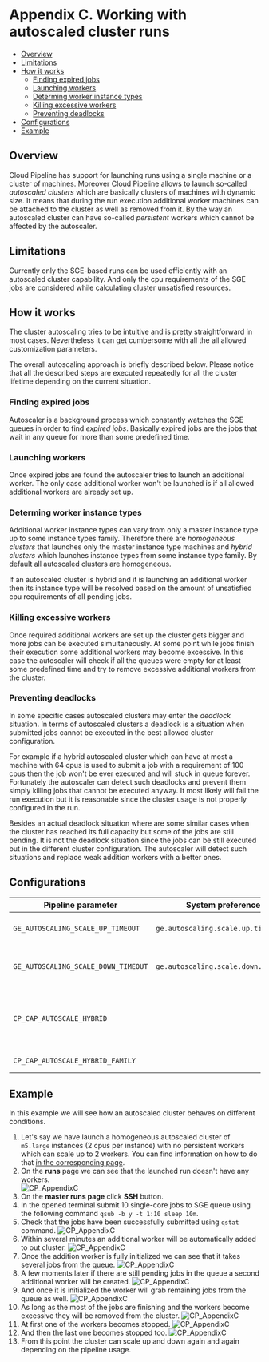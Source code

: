 # Appendix C. Working with autoscaled cluster runs

- [Overview](#overview)
- [Limitations](#limitations)
- [How it works](#how-it-works)
    - [Finding expired jobs](#finding-expired-jobs)
    - [Launching workers](#launching-workers)
    - [Determing worker instance types](#determing-worker-instance-types)
    - [Killing excessive workers](#killing-excessive-workers)
    - [Preventing deadlocks](#preventing-deadlocks)
- [Configurations](#configurations)
- [Example](#example)

## Overview

Cloud Pipeline has support for launching runs using a single machine or a cluster of machines.
Moreover Cloud Pipeline allows to launch so-called *autoscaled clusters* which are basically clusters of machines with dynamic size.
It means that during the run execution additional worker machines can be attached to the cluster as well as removed from it.
By the way an autoscaled cluster can have so-called *persistent* workers which cannot be affected by the autoscaler. 

## Limitations

Currently only the SGE-based runs can be used efficiently with an autoscaled cluster capability. 
And only the cpu requirements of the SGE jobs are considered while calculating cluster unsatisfied resources.

## How it works

The cluster autoscaling tries to be intuitive and is pretty straightforward in most cases.
Nevertheless it can get cumbersome with all the all allowed customization parameters.

The overall autoscaling approach is briefly described below.
Please notice that all the described steps are executed repeatedly for all the cluster lifetime depending on the current situation.  

### Finding expired jobs

Autoscaler is a background process which constantly watches the SGE queues in order to find *expired jobs*.
Basically expired jobs are the jobs that wait in any queue for more than some predefined time.

### Launching workers

Once expired jobs are found the autoscaler tries to launch an additional worker.
The only case additional worker won't be launched is if all allowed additional workers are already set up.

### Determing worker instance types

Additional worker instance types can vary from only a master instance type up to some instance types family.
Therefore there are *homogeneous clusters* that launches only the master instance type machines and *hybrid clusters* which
launches instance types from some instance type family.
By default all autoscaled clusters are homogeneous. 

If an autoscaled cluster is hybrid and it is launching an additional worker then its instance type will be resolved based 
on the amount of unsatisfied cpu requirements of all pending jobs.

### Killing excessive workers

Once required additional workers are set up the cluster gets bigger and more jobs can be executed simultaneously.
At some point while jobs finish their execution some additional workers may become excessive.
In this case the autoscaler will check if all the queues were empty for at least some predefined time 
and try to remove excessive additional workers from the cluster.

### Preventing deadlocks

In some specific cases autoscaled clusters may enter the *deadlock* situation.
In terms of autoscaled clusters a deadlock is a situation when submitted jobs cannot be executed in the best allowed cluster configuration.

For example if a hybrid autoscaled cluster which can have at most a machine with 64 cpus is used to submit a job with a requirement of 100 cpus
then the job won't be ever executed and will stuck in queue forever.
Fortunately the autoscaler can detect such deadlocks and prevent them simply killing jobs that cannot be executed anyway.
It most likely will fail the run execution but it is reasonable since the cluster usage is not properly configured in the run.

Besides an actual deadlock situation where are some similar cases when the cluster has reached its full capacity but some of the jobs
are still pending.
It is not the deadlock situation since the jobs can be still executed but in the different cluster configuration.
The autoscaler will detect such situations and replace weak addition workers with a better ones.

## Configurations

| Pipeline parameter                  | System preference                   | Description |
| ----------------------------------- | ----------------------------------- | ----------- |
| `GE_AUTOSCALING_SCALE_UP_TIMEOUT`   | `ge.autoscaling.scale.up.timeout`   | Amount of seconds before any pending job is considered as expired. |
| `GE_AUTOSCALING_SCALE_DOWN_TIMEOUT` | `ge.autoscaling.scale.down.timeout` | Amount of seconds all queue should be empty before autoscaler tries to find excessive additional workers. |
| `CP_CAP_AUTOSCALE_HYBRID`           |                                     | Enables hybrid cluster mode. It means that additional worker type can vary within either master instance type family or `CP_CAP_AUTOSCALE_HYBRID_FAMILY` if specified. |
| `CP_CAP_AUTOSCALE_HYBRID_FAMILY`    |                                     | Explicit hybrid cluster additional worker instance type family. |

## Example

In this example we will see how an autoscaled cluster behaves on different conditions.

1. Let's say we have launch a homogeneous autoscaled cluster of `m5.large` instances (2 cpus per instance) with no persistent workers which can scale up to 2 workers.
    You can find information on how to do that [in the corresponding page](../06_Manage_Pipeline/6._Manage_Pipeline.md#configuration).
2. On the **runs** page we can see that the launched run doesn't have any workers.  
    ![CP_AppendixC](attachments/WorkWithAutoscaledCluster_1.PNG)
3. On the **master runs page** click **SSH** button.
4. In the opened terminal submit 10 single-core jobs to SGE queue using the following command `qsub -b y -t 1:10 sleep 10m`.
5. Check that the jobs have been successfully submitted using `qstat` command.
    ![CP_AppendixC](attachments/WorkWithAutoscaledCluster_2.PNG)
6. Within several minutes an additional worker will be automatically added to out cluster.
    ![CP_AppendixC](attachments/WorkWithAutoscaledCluster_3.PNG)
7. Once the addition worker is fully initialized we can see that it takes several jobs from the queue.
    ![CP_AppendixC](attachments/WorkWithAutoscaledCluster_4.PNG)
8. A few moments later if there are still pending jobs in the queue a second additional worker will be created.
    ![CP_AppendixC](attachments/WorkWithAutoscaledCluster_5.PNG)
9. And once it is initialized the worker will grab remaining jobs from the queue as well.
    ![CP_AppendixC](attachments/WorkWithAutoscaledCluster_6.PNG)
10. As long as the most of the jobs are finishing and the workers become excessive they will be removed from the cluster.
    ![CP_AppendixC](attachments/WorkWithAutoscaledCluster_7.PNG)
11. At first one of the workers becomes stopped.
    ![CP_AppendixC](attachments/WorkWithAutoscaledCluster_8.PNG)
12. And then the last one becomes stopped too.
    ![CP_AppendixC](attachments/WorkWithAutoscaledCluster_9.PNG)
13. From this point the cluster can scale up and down again and again depending on the pipeline usage.
